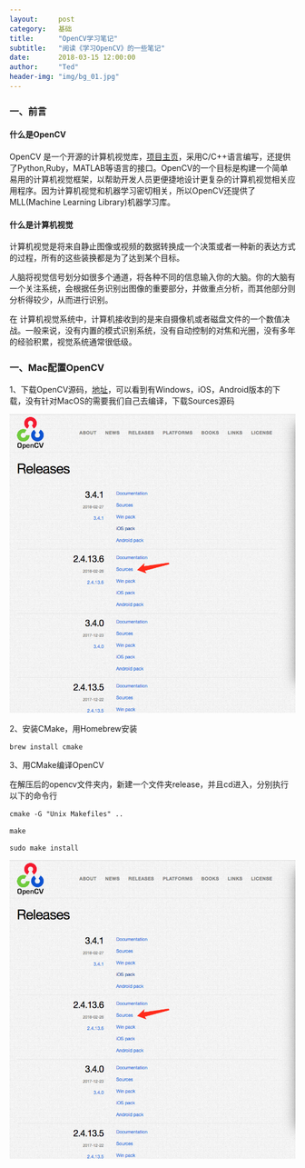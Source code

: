 ```yaml
---
layout:     post
category:   基础
title:      "OpenCV学习笔记"
subtitle:   "阅读《学习OpenCV》的一些笔记"
date:       2018-03-15 12:00:00
author:     "Ted"
header-img: "img/bg_01.jpg"
---
```


### 一、前言

#### 什么是OpenCV

OpenCV 是一个开源的计算机视觉库，[项目主页](https://opencv.org/)，采用C/C++语言编写，还提供了Python,Ruby，MATLAB等语言的接口。OpenCV的一个目标是构建一个简单易用的计算机视觉框架，以帮助开发人员更便捷地设计更复杂的计算机视觉相关应用程序。因为计算机视觉和机器学习密切相关，所以OpenCV还提供了MLL(Machine Learning Library)机器学习库。

#### 什么是计算机视觉

计算机视觉是将来自静止图像或视频的数据转换成一个决策或者一种新的表达方式的过程，所有的这些装换都是为了达到某个目标。

人脑将视觉信号划分如很多个通道，将各种不同的信息输入你的大脑。你的大脑有一个关注系统，会根据任务识别出图像的重要部分，并做重点分析，而其他部分则分析得较少，从而进行识别。

在 计算机视觉系统中，计算机接收到的是来自摄像机或者磁盘文件的一个数值决战。一般来说，没有内置的模式识别系统，没有自动控制的对焦和光圈，没有多年的经验积累，视觉系统通常很低级。

### 一、Mac配置OpenCV

1、下载OpenCV源码，[地址](https://opencv.org/releases.html)，可以看到有Windows，iOS，Android版本的下载，没有针对MacOS的需要我们自己去编译，下载Sources源码

![img](/img/Simple_5/01.png)



2、安装CMake，用Homebrew安装

```
brew install cmake
```

3、用CMake编译OpenCV

在解压后的opencv文件夹内，新建一个文件夹release，并且cd进入，分别执行以下的命令行

```
cmake -G "Unix Makefiles" ..
```

```
make
```

```
sudo make install
```

![img](/img/Simple_5/01.png)





